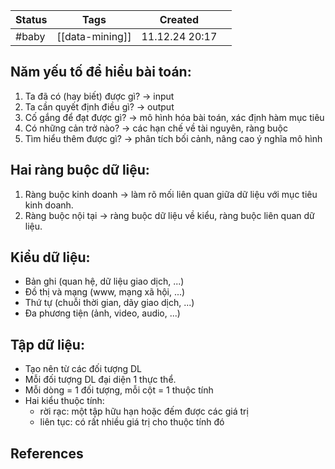 
| Status | Tags            | Created        |     |
| ------ | --------------- | -------------- | --- |
| #baby  | [[data-mining]] | 11.12.24 20:17 |     |

## Năm yếu tố để hiểu bài toán:
1. Ta đã có (hay biết) được gì? -> input
2. Ta cần quyết định điều gì? -> output
3. Cố gắng để đạt được gì? -> mô hình hóa bài toán, xác định hàm mục tiêu
4. Có những cản trở nào? -> các hạn chế về tài nguyên, ràng buộc
5. Tìm hiểu thêm được gì? -> phân tích bối cảnh, nâng cao ý nghĩa mô hình

## Hai ràng buộc dữ liệu:
1. Ràng buộc kinh doanh -> làm rõ mối liên quan giữa dữ liệu với mục tiêu kinh doanh.
2. Ràng buộc nội tại -> ràng buộc dữ liệu về kiểu, ràng buộc liên quan dữ liệu.

## Kiểu dữ liệu:
- Bản ghi (quan hệ, dữ liệu giao dịch, ...)
- Đồ thị và mạng (www, mạng xã hội, ...)
- Thứ tự (chuỗi thời gian, dãy giao dịch, ...)
- Đa phương tiện (ảnh, video, audio, ...)

## Tập dữ liệu:
- Tạo nên từ các đối tượng DL
- Mỗi đối tượng DL đại diện 1 thực thể.
- Mỗi dòng = 1 đối tượng, mỗi cột = 1 thuộc tính
- Hai kiểu thuộc tính:
	- rời rạc: một tập hữu hạn hoặc đếm được các giá trị
	- liên tục: có rất nhiều giá trị cho thuộc tính đó

## References
